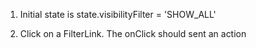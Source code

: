 1) Initial state is
  state.visibilityFilter = 'SHOW_ALL'

2) Click on a FilterLink. The onClick should sent an action
